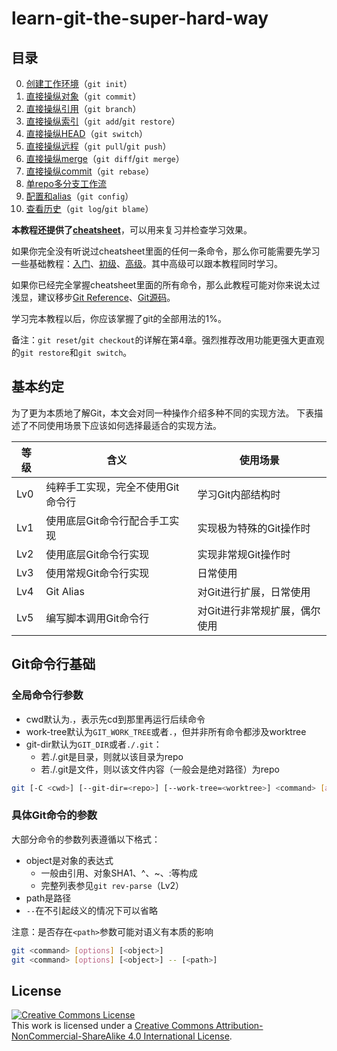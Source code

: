 # learn-git-the-super-hard-way

## 目录

0. [创建工作环境](https://github.com/b1f6c1c4/learn-git-the-super-hard-way/blob/master/chapter0.md)（`git init`）
1. [直接操纵对象](https://github.com/b1f6c1c4/learn-git-the-super-hard-way/blob/master/chapter1.md)（`git commit`）
2. [直接操纵引用](https://github.com/b1f6c1c4/learn-git-the-super-hard-way/blob/master/chapter2.md)（`git branch`）
3. [直接操纵索引](https://github.com/b1f6c1c4/learn-git-the-super-hard-way/blob/master/chapter3.md)（`git add`/`git restore`）
4. [直接操纵HEAD](https://github.com/b1f6c1c4/learn-git-the-super-hard-way/blob/master/chapter4.md)（`git switch`）
5. [直接操纵远程](https://github.com/b1f6c1c4/learn-git-the-super-hard-way/blob/master/chapter5.md)（`git pull`/`git push`）
6. [直接操纵merge](https://github.com/b1f6c1c4/learn-git-the-super-hard-way/blob/master/chapter6.md)（`git diff`/`git merge`）
7. [直接操纵commit](https://github.com/b1f6c1c4/learn-git-the-super-hard-way/blob/master/chapter7.md)（`git rebase`）
8. [单repo多分支工作流](https://github.com/b1f6c1c4/learn-git-the-super-hard-way/blob/master/chapter8.md)
9. [配置和alias](https://github.com/b1f6c1c4/learn-git-the-super-hard-way/blob/master/chapter9.md)（`git config`）
10. [查看历史](https://github.com/b1f6c1c4/learn-git-the-super-hard-way/blob/master/chapter10.md)（`git log`/`git blame`）

**本教程还提供了[cheatsheet](https://github.com/b1f6c1c4/learn-git-the-super-hard-way/blob/master/cheatsheet.md)**，可以用来复习并检查学习效果。

如果你完全没有听说过cheatsheet里面的任何一条命令，那么你可能需要先学习一些基础教程：[入门](https://try.github.io)、[初级](https://learngitbranching.js.org)、[高级](https://git-scm.com/book/en/v2)。其中高级可以跟本教程同时学习。

如果你已经完全掌握cheatsheet里面的所有命令，那么此教程可能对你来说太过浅显，建议移步[Git Reference](https://git-scm.com/docs)、[Git源码](https://github.com/git/git)。

学习完本教程以后，你应该掌握了git的全部用法的1%。

备注：`git reset`/`git checkout`的详解在第4章。强烈推荐改用功能更强大更直观的`git restore`和`git switch`。

## 基本约定

为了更为本质地了解Git，本文会对同一种操作介绍多种不同的实现方法。
下表描述了不同使用场景下应该如何选择最适合的实现方法。

| 等级 | 含义 | 使用场景 |
| --- | --- | --- |
| Lv0 | 纯粹手工实现，完全不使用Git命令行 | 学习Git内部结构时 |
| Lv1 | 使用底层Git命令行配合手工实现 | 实现极为特殊的Git操作时 |
| Lv2 | 使用底层Git命令行实现 | 实现非常规Git操作时 |
| Lv3 | 使用常规Git命令行实现 | 日常使用 |
| Lv4 | Git Alias | 对Git进行扩展，日常使用 |
| Lv5 | 编写脚本调用Git命令行 | 对Git进行非常规扩展，偶尔使用 |

## Git命令行基础

### 全局命令行参数

- cwd默认为.，表示先cd到那里再运行后续命令
- work-tree默认为`GIT_WORK_TREE`或者`.`，但并非所有命令都涉及worktree
- git-dir默认为`GIT_DIR`或者`./.git`：
  - 若./.git是目录，则就以该目录为repo
  - 若./.git是文件，则以该文件内容（一般会是绝对路径）为repo

```bash
git [-C <cwd>] [--git-dir=<repo>] [--work-tree=<worktree>] <command> [args]
```

### 具体Git命令的参数

大部分命令的参数列表遵循以下格式：
- object是对象的表达式
  - 一般由引用、对象SHA1、^、~、:等构成
  - 完整列表参见`git rev-parse`（Lv2）
- path是路径
- `--`在不引起歧义的情况下可以省略

注意：是否存在`<path>`参数可能对语义有本质的影响

```bash
git <command> [options] [<object>]
git <command> [options] [<object>] -- [<path>]
```

## License

<a rel="license" href="http://creativecommons.org/licenses/by-nc-sa/4.0/"><img alt="Creative Commons License" style="border-width:0" src="https://i.creativecommons.org/l/by-nc-sa/4.0/88x31.png" /></a><br />This work is licensed under a <a rel="license" href="http://creativecommons.org/licenses/by-nc-sa/4.0/">Creative Commons Attribution-NonCommercial-ShareAlike 4.0 International License</a>.
